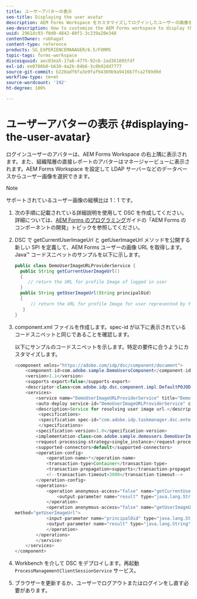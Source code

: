 ```yaml
---
title: ユーザーアバターの表示
seo-title: Displaying the user avatar
description: AEM Forms Workspace をカスタマイズしてログインしたユーザーの画像を表示する方法。
seo-description: How to customize the AEM Forms workspace to display the image of a logged-in user.
uuid: 2961dc93-f0d0-4842-80f1-3c239a20e348
contentOwner: robhagat
content-type: reference
products: SG_EXPERIENCEMANAGER/6.5/FORMS
topic-tags: forms-workspace
discoiquuid: aec03ea5-17a6-4775-92cb-2ad361895fdf
exl-id: ee0708b0-b630-4a2b-84b6-3c0b92dd7777
source-git-commit: b220adf6fa3e9faf94389b9a9416b7fca2f89d9d
workflow-type: tm+mt
source-wordcount: '192'
ht-degree: 100%

---
```


# ユーザーアバターの表示 {#displaying-the-user-avatar}

ログインユーザーのアバターは、AEM Forms Workspace の右上隅に表示されます。また、組織階層の直接レポートのアバターはマネージャービューに表示されます。AEM Forms Workspace を設定して LDAP サーバーなどのデータベースからユーザー画像を選択できます。

>[!NOTE]
>
>サポートされているユーザー画像の縦横比は 1：1 です。

1. 次の手順に記載されている詳細説明を使用して DSC を作成してください。詳細については、[AEM Forms のプログラミング](https://www.adobe.com/go/learn_aemforms_programming_63_jp)ガイドの「AEM Forms のコンポーネントの開発」トピックを参照してください。
1. DSC で getCurrentUserImageUrl と getUserImageUrl メソッドを公開する新しい SPI を定義して、AEM Forms ユーザーの画像 URL を取得します。Java™ コードスニペットのサンプルを以下に示します。

   ```java
   public class DemoUserImageURLProviderService {
     public String getCurrentUserImageUrl()
     {
        // return the URL for profile Image of logged in user
     }
     public String getUserImageUrl(String principalOid)
     {
         // return the URL for profile Image for user represented by this principal Oid
      }
   }
   ```

1. component.xml ファイルを作成します。spec-id が以下に表示されているコードスニペットと同じであることを確認します。

   以下にサンプルのコードスニペットを示します。特定の要件に合うようにカスタマイズします。

   ```java
   <component xmlns="https://adobe.com/idp/dsc/component/document">
       <component-id>com.adobe.sample.DemoUsersComponent</component-id>
       <version>1.1</version>
       <supports-export>false</supports-export>
       <descriptor-class>com.adobe.idp.dsc.component.impl.DefaultPOJODescriptorImpl</descriptor-class>
       <services>
           <service name="DemoUserImageURLProviderService" title="Demo User ImageURL provider service" orchestrateable="false">
           <auto-deploy service-id="DemoUserImageURLProviderService" category-id="Demo Users Component DSC" major-version="1" minor-version="0" />
           <description>Service for resolving user image url.</description>
            <specifications>
            <specification spec-id="com.adobe.idp.taskmanager.dsc.enterprise.UserImageUrlProvider"/>
            </specifications>
           <specification-version>1.0</specification-version>
           <implementation-class>com.adobe.sample.demousers.DemoUserImageURLProviderService</implementation-class>
           <request-processing-strategy>single_instance</request-processing-strategy>
           <supported-connectors>default</supported-connectors>
           <operation-config>
               <operation-name>*</operation-name>
               <transaction-type>Container</transaction-type>
               <transaction-propagation>supports</transaction-propagation>
               <!--transaction-timeout>3000</transaction-timeout-->
           </operation-config>
           <operations>
               <operation anonymous-access="false" name="getCurrentUserImageUrl" method="getCurrentUserImageUrl">
                   <output-parameter name="result" type="java.lang.String"/>
               </operation>
               <operation anonymous-access="false" name="getUserImageUrl"
   method="getUserImageUrl">
               <input-parameter name="principalOid" type="java.lang.String"/>
               <output-parameter name="result" type="java.lang.String"/>
               </operation>
           </operations>
           </service>
       </services>
   </component>
   ```

1. Workbench を介して DSC をデプロイします。再起動 `ProcessManagementClientSessionService` サービス。
1. ブラウザーを更新するか、ユーザーでログアウトまたはログインをし直す必要があります。
